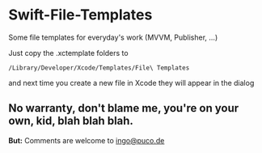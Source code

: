 # Swift-File-Templates
Some file templates for everyday's work (MVVM, Publisher, ...)

Just copy the .xctemplate folders to

    /Library/Developer/Xcode/Templates/File\ Templates
    
and next time you create a new file in Xcode they will appear in the dialog

## No warranty, don't blame me, you're on your own, kid, blah blah blah.

**But:** Comments are welcome to ingo@puco.de